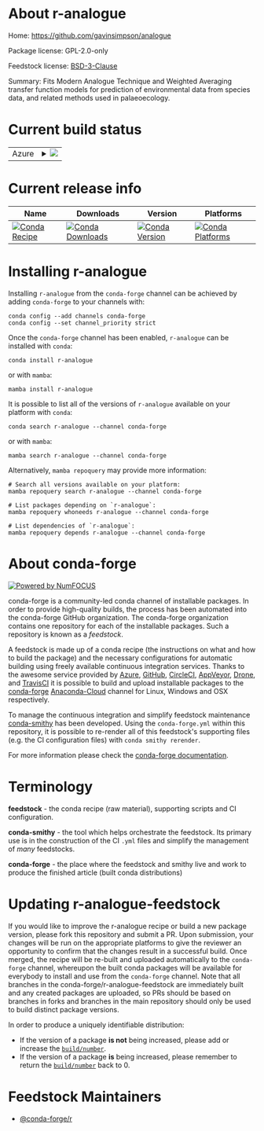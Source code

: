 About r-analogue
================

Home: https://github.com/gavinsimpson/analogue

Package license: GPL-2.0-only

Feedstock license: [BSD-3-Clause](https://github.com/conda-forge/r-analogue-feedstock/blob/main/LICENSE.txt)

Summary: Fits Modern Analogue Technique and Weighted Averaging transfer function models for prediction of environmental data from species data, and related methods used in palaeoecology.

Current build status
====================


<table>
    
  <tr>
    <td>Azure</td>
    <td>
      <details>
        <summary>
          <a href="https://dev.azure.com/conda-forge/feedstock-builds/_build/latest?definitionId=17857&branchName=main">
            <img src="https://dev.azure.com/conda-forge/feedstock-builds/_apis/build/status/r-analogue-feedstock?branchName=main">
          </a>
        </summary>
        <table>
          <thead><tr><th>Variant</th><th>Status</th></tr></thead>
          <tbody><tr>
              <td>linux_64_r_base4.1</td>
              <td>
                <a href="https://dev.azure.com/conda-forge/feedstock-builds/_build/latest?definitionId=17857&branchName=main">
                  <img src="https://dev.azure.com/conda-forge/feedstock-builds/_apis/build/status/r-analogue-feedstock?branchName=main&jobName=linux&configuration=linux%20linux_64_r_base4.1" alt="variant">
                </a>
              </td>
            </tr><tr>
              <td>linux_64_r_base4.2</td>
              <td>
                <a href="https://dev.azure.com/conda-forge/feedstock-builds/_build/latest?definitionId=17857&branchName=main">
                  <img src="https://dev.azure.com/conda-forge/feedstock-builds/_apis/build/status/r-analogue-feedstock?branchName=main&jobName=linux&configuration=linux%20linux_64_r_base4.2" alt="variant">
                </a>
              </td>
            </tr><tr>
              <td>osx_64_r_base4.1</td>
              <td>
                <a href="https://dev.azure.com/conda-forge/feedstock-builds/_build/latest?definitionId=17857&branchName=main">
                  <img src="https://dev.azure.com/conda-forge/feedstock-builds/_apis/build/status/r-analogue-feedstock?branchName=main&jobName=osx&configuration=osx%20osx_64_r_base4.1" alt="variant">
                </a>
              </td>
            </tr><tr>
              <td>osx_64_r_base4.2</td>
              <td>
                <a href="https://dev.azure.com/conda-forge/feedstock-builds/_build/latest?definitionId=17857&branchName=main">
                  <img src="https://dev.azure.com/conda-forge/feedstock-builds/_apis/build/status/r-analogue-feedstock?branchName=main&jobName=osx&configuration=osx%20osx_64_r_base4.2" alt="variant">
                </a>
              </td>
            </tr><tr>
              <td>win_64</td>
              <td>
                <a href="https://dev.azure.com/conda-forge/feedstock-builds/_build/latest?definitionId=17857&branchName=main">
                  <img src="https://dev.azure.com/conda-forge/feedstock-builds/_apis/build/status/r-analogue-feedstock?branchName=main&jobName=win&configuration=win%20win_64_" alt="variant">
                </a>
              </td>
            </tr>
          </tbody>
        </table>
      </details>
    </td>
  </tr>
</table>

Current release info
====================

| Name | Downloads | Version | Platforms |
| --- | --- | --- | --- |
| [![Conda Recipe](https://img.shields.io/badge/recipe-r--analogue-green.svg)](https://anaconda.org/conda-forge/r-analogue) | [![Conda Downloads](https://img.shields.io/conda/dn/conda-forge/r-analogue.svg)](https://anaconda.org/conda-forge/r-analogue) | [![Conda Version](https://img.shields.io/conda/vn/conda-forge/r-analogue.svg)](https://anaconda.org/conda-forge/r-analogue) | [![Conda Platforms](https://img.shields.io/conda/pn/conda-forge/r-analogue.svg)](https://anaconda.org/conda-forge/r-analogue) |

Installing r-analogue
=====================

Installing `r-analogue` from the `conda-forge` channel can be achieved by adding `conda-forge` to your channels with:

```
conda config --add channels conda-forge
conda config --set channel_priority strict
```

Once the `conda-forge` channel has been enabled, `r-analogue` can be installed with `conda`:

```
conda install r-analogue
```

or with `mamba`:

```
mamba install r-analogue
```

It is possible to list all of the versions of `r-analogue` available on your platform with `conda`:

```
conda search r-analogue --channel conda-forge
```

or with `mamba`:

```
mamba search r-analogue --channel conda-forge
```

Alternatively, `mamba repoquery` may provide more information:

```
# Search all versions available on your platform:
mamba repoquery search r-analogue --channel conda-forge

# List packages depending on `r-analogue`:
mamba repoquery whoneeds r-analogue --channel conda-forge

# List dependencies of `r-analogue`:
mamba repoquery depends r-analogue --channel conda-forge
```


About conda-forge
=================

[![Powered by
NumFOCUS](https://img.shields.io/badge/powered%20by-NumFOCUS-orange.svg?style=flat&colorA=E1523D&colorB=007D8A)](https://numfocus.org)

conda-forge is a community-led conda channel of installable packages.
In order to provide high-quality builds, the process has been automated into the
conda-forge GitHub organization. The conda-forge organization contains one repository
for each of the installable packages. Such a repository is known as a *feedstock*.

A feedstock is made up of a conda recipe (the instructions on what and how to build
the package) and the necessary configurations for automatic building using freely
available continuous integration services. Thanks to the awesome service provided by
[Azure](https://azure.microsoft.com/en-us/services/devops/), [GitHub](https://github.com/),
[CircleCI](https://circleci.com/), [AppVeyor](https://www.appveyor.com/),
[Drone](https://cloud.drone.io/welcome), and [TravisCI](https://travis-ci.com/)
it is possible to build and upload installable packages to the
[conda-forge](https://anaconda.org/conda-forge) [Anaconda-Cloud](https://anaconda.org/)
channel for Linux, Windows and OSX respectively.

To manage the continuous integration and simplify feedstock maintenance
[conda-smithy](https://github.com/conda-forge/conda-smithy) has been developed.
Using the ``conda-forge.yml`` within this repository, it is possible to re-render all of
this feedstock's supporting files (e.g. the CI configuration files) with ``conda smithy rerender``.

For more information please check the [conda-forge documentation](https://conda-forge.org/docs/).

Terminology
===========

**feedstock** - the conda recipe (raw material), supporting scripts and CI configuration.

**conda-smithy** - the tool which helps orchestrate the feedstock.
                   Its primary use is in the construction of the CI ``.yml`` files
                   and simplify the management of *many* feedstocks.

**conda-forge** - the place where the feedstock and smithy live and work to
                  produce the finished article (built conda distributions)


Updating r-analogue-feedstock
=============================

If you would like to improve the r-analogue recipe or build a new
package version, please fork this repository and submit a PR. Upon submission,
your changes will be run on the appropriate platforms to give the reviewer an
opportunity to confirm that the changes result in a successful build. Once
merged, the recipe will be re-built and uploaded automatically to the
`conda-forge` channel, whereupon the built conda packages will be available for
everybody to install and use from the `conda-forge` channel.
Note that all branches in the conda-forge/r-analogue-feedstock are
immediately built and any created packages are uploaded, so PRs should be based
on branches in forks and branches in the main repository should only be used to
build distinct package versions.

In order to produce a uniquely identifiable distribution:
 * If the version of a package **is not** being increased, please add or increase
   the [``build/number``](https://docs.conda.io/projects/conda-build/en/latest/resources/define-metadata.html#build-number-and-string).
 * If the version of a package **is** being increased, please remember to return
   the [``build/number``](https://docs.conda.io/projects/conda-build/en/latest/resources/define-metadata.html#build-number-and-string)
   back to 0.

Feedstock Maintainers
=====================

* [@conda-forge/r](https://github.com/conda-forge/r/)

